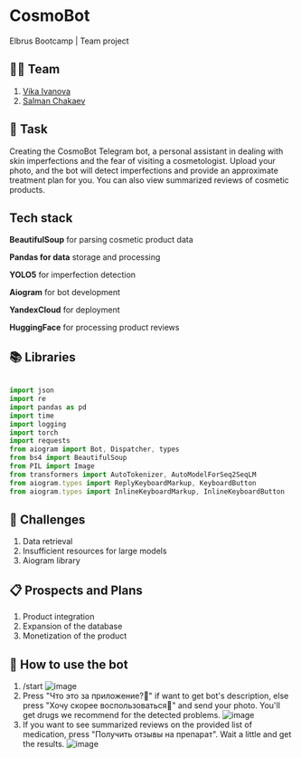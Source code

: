 # CosmoBot
Elbrus Bootcamp | Team project


## 🦸‍♂️ Team
1. [Vika Ivanova](https://github.com/Vikaska031)
2. [Salman Chakaev](https://github.com/veidlink)


## 🎯 Task
Creating the CosmoBot Telegram bot, a personal assistant in dealing with skin imperfections and the fear of visiting a cosmetologist. Upload your photo, and the bot will detect imperfections and provide an approximate treatment plan for you. You can also view summarized reviews of cosmetic products.
## Tech stack 
**BeautifulSoup** for parsing cosmetic product data

**Pandas for data** storage and processing

**YOLO5** for imperfection detection

**Aiogram** for bot development

**YandexCloud** for deployment

**HuggingFace** for processing product reviews

## 📚 Libraries 

```typescript

import json
import re
import pandas as pd
import time
import logging                                        
import torch
import requests                                
from aiogram import Bot, Dispatcher, types
from bs4 import BeautifulSoup
from PIL import Image
from transformers import AutoTokenizer, AutoModelForSeq2SeqLM
from aiogram.types import ReplyKeyboardMarkup, KeyboardButton
from aiogram.types import InlineKeyboardMarkup, InlineKeyboardButton
```
	

## 🧠 Challenges
1. Data retrieval
2. Insufficient resources for large models
3. Aiogram library
 
 ## 📋 Prospects and Plans
1. Product integration
2. Expansion of the database
3. Monetization of the product

## 📱 How to use the bot
1. /start
![image](https://github.com/veidlink/TheCosmoBot/assets/137414808/81a369d7-907f-4d56-b448-d18e0f2a5c62)
2. Press "Что это за приложение?🦄" if want to get bot's description, else press "Хочу скорее воспользоваться🤤" and send your photo. You'll get drugs we recommend for the detected problems.
![image](https://github.com/veidlink/TheCosmoBot/assets/137414808/d00986c0-2523-45b2-81a3-60663a811513)
3. If you want to see summarized reviews on the provided list of medication, press "Получить отзывы на препарат". Wait a little and get the results.
![image](https://github.com/veidlink/TheCosmoBot/assets/137414808/088a2c89-3578-4101-a6c3-5d5a61d7d0af)

